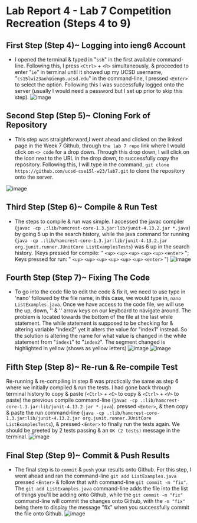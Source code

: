 # Lab Report 4 - Lab 7 Competition Recreation (Steps 4 to 9)

## First Step (Step 4)~ Logging into ieng6 Account
- I opened the terminal & typed in "`ssh`" in the first available command-line. Following this, I press `<Ctrl>` + `<R>` simultaneously, & proceeded to enter "`ie`" in terminal until it showed up my UCSD username, "`cs15lwi23aoh@ieng6.ucsd.edu`" in the command-line, I pressed `<Enter>` to select the option. Following this I was successfully logged onto the server (usually I would need a password but I set up prior to skip this step).
![image](https://user-images.githubusercontent.com/122498399/221482594-0df86fe5-9cf0-415e-aa9a-df166e2a39c5.png)

## Second Step (Step 5)~ Cloning Fork of Repository
- This step was straightforward,I went ahead and clicked on the linked page in the Week 7 Github, through `the lab 7 repo` link where I would click on `<> code` for a drop down. Through this drop down, I will click on the icon next to the URL in the drop down, to successfully copy the repository. Following this, I will type in the command, `git clone https://github.com/ucsd-cse15l-w23/lab7.git` to clone the repository onto the server.

![image](https://user-images.githubusercontent.com/122498399/221489122-2bd0c1c2-cc5a-4702-8416-434dc690800b.png)
  
## Third Step (Step 6)~ Compile & Run Test
- The steps to compile & run was simple. I accessed the javac compiler (`javac -cp .:lib/hamcrest-core-1.3.jar:lib/junit-4.13.2.jar *.java`) by going 5 up in the search history, while the java command for running (`java -cp .:lib/hamcrest-core-1.3.jar:lib/junit-4.13.2.jar org.junit.runner.JUnitCore ListExamplesTests`) was 6 up in the search history. (Keys pressed for compile: " `<up>` `<up>` `<up>` `<up>` `<up>` `<enter>` "; Keys pressed for run: " `<up>` `<up>` `<up>` `<up>` `<up>` `<up>` `<enter>` ")
![image](https://user-images.githubusercontent.com/122498399/221745610-547bc3fb-52f1-4bcc-a644-4114f58617db.png)

## Fourth Step (Step 7)~ Fixing The Code
- To go into the code file to edit the code & fix it, we need to use type in 'nano' followed by the file name, in this case, we would type in, `nano ListExamples.java`. Once we have access to the code file, we will use the up, down, '<left>' & '<right>' arrow keys on our keyboard to navigate around. The problem is located towards the bottom of the file at the last while statement. The while statement is supposed to be checking for & altering variable "index2" yet it alters the value for "index1" instead. So the solution is altering the name for what value is changed in the while statement from "`index1`" to "`index2`". The segment changed is highlighted in yellow (shows as yellow letters)
![image](https://user-images.githubusercontent.com/122498399/221692522-aa889cec-862a-42ff-9b2e-aaeb0e860046.png)
![image](https://user-images.githubusercontent.com/122498399/221692680-6e1e24b9-5d0c-4650-8f14-003c5f0b65eb.png)


## Fifth Step (Step 8)~ Re-run & Re-compile Test
Re-running & re-compiling in step 8 was practically the same as step 6 where we initially compiled & run the tests. I had gone back through terminal history to copy & paste (`<Ctrl>` + `<C>` to copy & `<Ctrl>` + `<V>` to paste) the previous compile command-line (`javac -cp .:lib/hamcrest-core-1.3.jar:lib/junit-4.13.2.jar *.java`). pressed `<Enter>`, & then copy & paste the run command-line (`java -cp .:lib/hamcrest-core-1.3.jar:lib/junit-4.13.2.jar org.junit.runner.JUnitCore ListExamplesTests`), & pressed `<Enter>` to finally run the tests again. We should be greeted by 2 tests passing & an `OK (2 tests)` message in the terminal.
![image](https://user-images.githubusercontent.com/122498399/221742199-652b6137-24ac-46c5-968a-c25a7ca257ab.png)

## Final Step (Step 9)~ Commit & Push Results
- The final step is to `commit` & `push` your results onto Github. For this step, I went ahead and ran the command-line `git add ListExamples.java` pressed `<Enter>` & follow that with command-line `git commit -m "fix"`. The `git add ListExamples.java` command-line adds the file into the list of things you'll be adding onto Github, while the `git commit -m "fix"` command-line will commit the changes onto Github, with the `-m "fix"` being there to display the message "fix" when you successfully commit the file onto Github.
![image](https://user-images.githubusercontent.com/122498399/221744551-fd5877fc-1b3d-4e7c-9bfa-7b781343e2b3.png)




